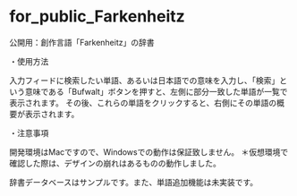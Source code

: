 # for_public_Farkenheitz
公開用：創作言語「Farkenheitz」の辞書

・使用方法

入力フィードに検索したい単語、あるいは日本語での意味を入力し、「検索」という意味である「Bufwalt」ボタンを押すと、左側に部分一致した単語が一覧で表示されます。
その後、これらの単語をクリックすると、右側にその単語の概要が表示されます。

・注意事項

開発環境はMacですので、Windowsでの動作は保証致しません。
＊仮想環境で確認した際は、デザインの崩れはあるものの動作しました。

辞書データベースはサンプルです。また、単語追加機能は未実装です。
